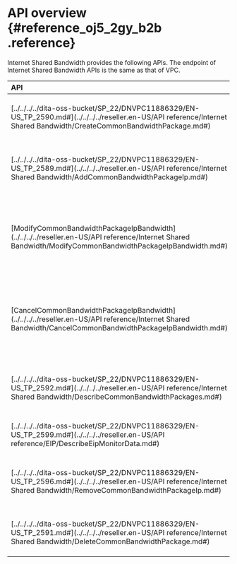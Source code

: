 # API overview {#reference_oj5_2gy_b2b .reference}

Internet Shared Bandwidth provides the following APIs. The endpoint of Internet Shared Bandwidth APIs is the same as that of VPC.

|API|Description|
|:--|:----------|
|[../../../../dita-oss-bucket/SP\_22/DNVPC11886329/EN-US\_TP\_2590.md\#](../../../../reseller.en-US/API reference/Internet Shared Bandwidth/CreateCommonBandwidthPackage.md#)|Creates an Internet Shared Bandwidth instance.|
|[../../../../dita-oss-bucket/SP\_22/DNVPC11886329/EN-US\_TP\_2589.md\#](../../../../reseller.en-US/API reference/Internet Shared Bandwidth/AddCommonBandwidthPackageIp.md#)|Adds an EIP to an Internet Shared Bandwidth instance.|
|[ModifyCommonBandwidthPackageIpBandwidth](../../../../reseller.en-US/API reference/Internet Shared Bandwidth/ModifyCommonBandwidthPackageIpBandwidth.md#)|Configures the bandwidth limit for an EIP added to an Internet Shared Bandwidth.|
|[CancelCommonBandwidthPackageIpBandwidth](../../../../reseller.en-US/API reference/Internet Shared Bandwidth/CancelCommonBandwidthPackageIpBandwidth.md#)|Cancels the bandwidth limit configured for an EIP added to an Internet Shared Bandwidth.|
|[../../../../dita-oss-bucket/SP\_22/DNVPC11886329/EN-US\_TP\_2592.md\#](../../../../reseller.en-US/API reference/Internet Shared Bandwidth/DescribeCommonBandwidthPackages.md#)|Queries created Internet Shared Bandwidth instances.|
|[../../../../dita-oss-bucket/SP\_22/DNVPC11886329/EN-US\_TP\_2599.md\#](../../../../reseller.en-US/API reference/EIP/DescribeEipMonitorData.md#)|Queries the monitoring information of an EIP.|
|[../../../../dita-oss-bucket/SP\_22/DNVPC11886329/EN-US\_TP\_2596.md\#](../../../../reseller.en-US/API reference/Internet Shared Bandwidth/RemoveCommonBandwidthPackageIp.md#)|Removes an EIP from an Internet Shared Bandwidth instance.|
|[../../../../dita-oss-bucket/SP\_22/DNVPC11886329/EN-US\_TP\_2591.md\#](../../../../reseller.en-US/API reference/Internet Shared Bandwidth/DeleteCommonBandwidthPackage.md#)|Delete an Internet Shared Bandwidth instance.|

